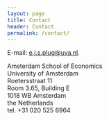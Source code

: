 ```yaml
---
layout: page
title: Contact
header: Contact
permalink: /contact/
---
```


E-mail: [e.j.s.plug@uva.nl](mailto:e.j.s.plug@uva.nl).

<p>

Amsterdam School of Economics<br/>
University of Amsterdam<br/> 
Roetersstraat 11<br/> 
Room 3.65, Building E<br/> 
1018 WB Amsterdam<br/> 
the Netherlands<br/> 
tel. +31 020 525 6964<br/> 

</p>
